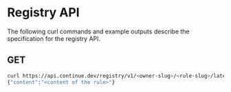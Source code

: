 # Registry API

The following curl commands and example outputs describe the specification for the registry API.

## GET

```bash
curl https://api.continue.dev/registry/v1/<owner-slug>/<rule-slug>/latest
{"content":"<content of the rule>"}
```
